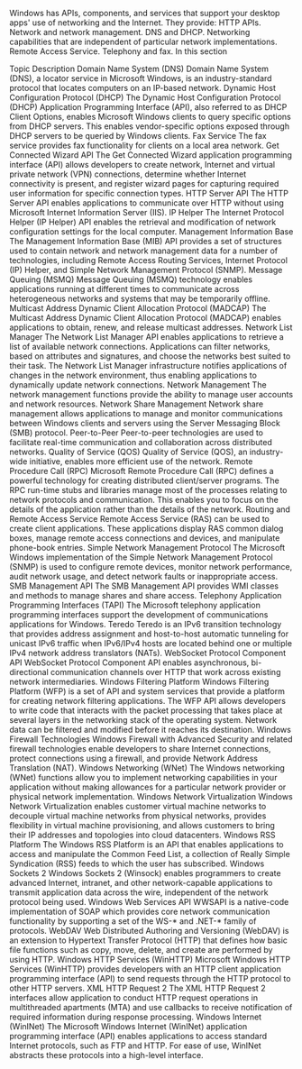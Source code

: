 Windows has APIs, components, and services that support your desktop apps' use of networking and the Internet. They provide:
HTTP APIs.
Network and network management.
DNS and DHCP.
Networking capabilities that are independent of particular network implementations.
Remote Access Service.
Telephony and fax.
In this section

Topic	Description
Domain Name System (DNS)
Domain Name System (DNS), a locator service in Microsoft Windows, is an industry-standard protocol that locates computers on an IP-based network.
Dynamic Host Configuration Protocol (DHCP)
The Dynamic Host Configuration Protocol (DHCP) Application Programming Interface (API), also referred to as DHCP Client Options, enables Microsoft Windows clients to query specific options from DHCP servers. This enables vendor-specific options exposed through DHCP servers to be queried by Windows clients.
Fax Service
The fax service provides fax functionality for clients on a local area network.
Get Connected Wizard API
The Get Connected Wizard application programming interface (API) allows developers to create network, Internet and virtual private network (VPN) connections, determine whether Internet connectivity is present, and register wizard pages for capturing required user information for specific connection types.
HTTP Server API
The HTTP Server API enables applications to communicate over HTTP without using Microsoft Internet Information Server (IIS).
IP Helper
The Internet Protocol Helper (IP Helper) API enables the retrieval and modification of network configuration settings for the local computer.
Management Information Base
The Management Information Base (MIB) API provides a set of structures used to contain network and network management data for a number of technologies, including Remote Access Routing Services, Internet Protocol (IP) Helper, and Simple Network Management Protocol (SNMP).
Message Queuing (MSMQ)
Message Queuing (MSMQ) technology enables applications running at different times to communicate across heterogeneous networks and systems that may be temporarily offline.
Multicast Address Dynamic Client Allocation Protocol (MADCAP)
The Multicast Address Dynamic Client Allocation Protocol (MADCAP) enables applications to obtain, renew, and release multicast addresses.
Network List Manager
The Network List Manager API enables applications to retrieve a list of available network connections. Applications can filter networks, based on attributes and signatures, and choose the networks best suited to their task. The Network List Manager infrastructure notifies applications of changes in the network environment, thus enabling applications to dynamically update network connections.
Network Management
The network management functions provide the ability to manage user accounts and network resources.
Network Share Management
Network share management allows applications to manage and monitor communications between Windows clients and servers using the Server Messaging Block (SMB) protocol.
Peer-to-Peer
Peer-to-peer technologies are used to facilitate real-time communication and collaboration across distributed networks.
Quality of Service (QOS)
Quality of Service (QOS), an industry-wide initiative, enables more efficient use of the network.
Remote Procedure Call (RPC)
Microsoft Remote Procedure Call (RPC) defines a powerful technology for creating distributed client/server programs. The RPC run-time stubs and libraries manage most of the processes relating to network protocols and communication. This enables you to focus on the details of the application rather than the details of the network.
Routing and Remote Access Service
Remote Access Service (RAS) can be used to create client applications. These applications display RAS common dialog boxes, manage remote access connections and devices, and manipulate phone-book entries.
Simple Network Management Protocol
The Microsoft Windows implementation of the Simple Network Management Protocol (SNMP) is used to configure remote devices, monitor network performance, audit network usage, and detect network faults or inappropriate access.
SMB Management API
The SMB Management API provides WMI classes and methods to manage shares and share access.
Telephony Application Programming Interfaces (TAPI)
The Microsoft telephony application programming interfaces support the development of communications applications for Windows.
Teredo
Teredo is an IPv6 transition technology that provides address assignment and host-to-host automatic tunneling for unicast IPv6 traffic when IPv6/IPv4 hosts are located behind one or multiple IPv4 network address translators (NATs).
WebSocket Protocol Component API
WebSocket Protocol Component API enables asynchronous, bi-directional communication channels over HTTP that work across existing network intermediaries.
Windows Filtering Platform
Windows Filtering Platform (WFP) is a set of API and system services that provide a platform for creating network filtering applications. The WFP API allows developers to write code that interacts with the packet processing that takes place at several layers in the networking stack of the operating system. Network data can be filtered and modified before it reaches its destination.
Windows Firewall Technologies
Windows Firewall with Advanced Security and related firewall technologies enable developers to share Internet connections, protect connections using a firewall, and provide Network Address Translation (NAT).
Windows Networking (WNet)
The Windows networking (WNet) functions allow you to implement networking capabilities in your application without making allowances for a particular network provider or physical network implementation.
Windows Network Virtualization
Windows Network Virtualization enables customer virtual machine networks to decouple virtual machine networks from physical networks, provides flexibility in virtual machine provisioning, and allows customers to bring their IP addresses and topologies into cloud datacenters.
Windows RSS Platform
The Windows RSS Platform is an API that enables applications to access and manipulate the Common Feed List, a collection of Really Simple Syndication (RSS) feeds to which the user has subscribed.
Windows Sockets 2
Windows Sockets 2 (Winsock) enables programmers to create advanced Internet, intranet, and other network-capable applications to transmit application data across the wire, independent of the network protocol being used.
Windows Web Services API
WWSAPI is a native-code implementation of SOAP which provides core network communication functionality by supporting a set of the WS-* and .NET-* family of protocols.
WebDAV
Web Distributed Authoring and Versioning (WebDAV) is an extension to Hypertext Transfer Protocol (HTTP) that defines how basic file functions such as copy, move, delete, and create are performed by using HTTP.
Windows HTTP Services (WinHTTP)
Microsoft Windows HTTP Services (WinHTTP) provides developers with an HTTP client application programming interface (API) to send requests through the HTTP protocol to other HTTP servers.
XML HTTP Request 2
The XML HTTP Request 2 interfaces allow application to conduct HTTP request operations in multithreaded apartments (MTA) and use callbacks to receive notification of required information during response processing.
Windows Internet (WinINet)
The Microsoft Windows Internet (WinINet) application programming interface (API) enables applications to access standard Internet protocols, such as FTP and HTTP. For ease of use, WinINet abstracts these protocols into a high-level interface.
